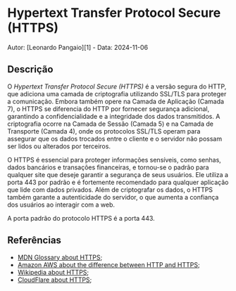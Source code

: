 # Hypertext Transfer Protocol Secure (HTTPS)

Autor: [Leonardo Pangaio][1] - Data: 2024-11-06

## Descrição

O *Hypertext Transfer Protocol Secure (HTTPS)* é a versão segura do HTTP, que adiciona uma camada de criptografia utilizando SSL/TLS para proteger a comunicação. Embora também opere na Camada de Aplicação (Camada 7), o HTTPS se diferencia do HTTP por fornecer segurança adicional, garantindo a confidencialidade e a integridade dos dados transmitidos. A criptografia ocorre na Camada de Sessão (Camada 5) e na Camada de Transporte (Camada 4), onde os protocolos SSL/TLS operam para assegurar que os dados trocados entre o cliente e o servidor não possam ser lidos ou alterados por terceiros.

O HTTPS é essencial para proteger informações sensíveis, como senhas, dados bancários e transações financeiras, e tornou-se o padrão para qualquer site que deseje garantir a segurança de seus usuários. Ele utiliza a porta 443 por padrão e é fortemente recomendado para qualquer aplicação que lide com dados privados. Além de criptografar os dados, o HTTPS também garante a autenticidade do servidor, o que aumenta a confiança dos usuários ao interagir com a web.

A porta padrão do protocolo HTTPS é a porta 443.

## Referências

- [MDN Glossary about HTTPS](https://developer.mozilla.org/en-US/docs/Glossary/HTTPS);
- [Amazon AWS about the difference between HTTP and HTTPS](https://aws.amazon.com/pt/compare/the-difference-between-https-and-http/);
- [Wikipedia about HTTPS](https://pt.wikipedia.org/wiki/Hyper_Text_Transfer_Protocol_Secure);
- [CloudFlare about HTTPS](https://www.cloudflare.com/pt-br/learning/ssl/what-is-https/);